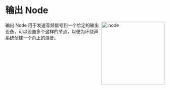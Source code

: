 # 输出 Node

<img align="right" style="margin-left: 8px;" src="https://cdn.discordapp.com/attachments/667464431562653706/1052196997697904680/output_node.png" alt=".node" width="200"/>

输出 Node 用于发送音频信号到一个给定的输出设备，可以设置多个这样的节点，以便为环绕声系统创建一个向上的混音。
